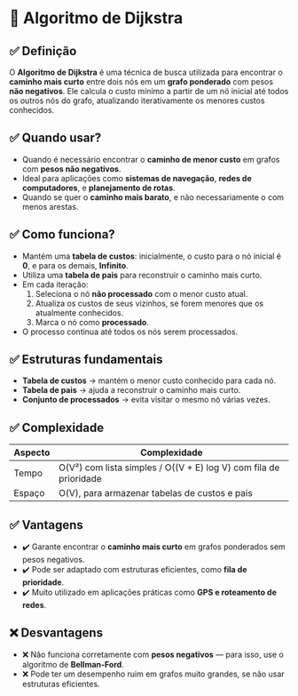 # 📖 Algoritmo de Dijkstra

## ✅ Definição

O **Algoritmo de Dijkstra** é uma técnica de busca utilizada para encontrar o **caminho mais curto** entre dois nós em um **grafo ponderado** com pesos **não negativos**. Ele calcula o custo mínimo a partir de um nó inicial até todos os outros nós do grafo, atualizando iterativamente os menores custos conhecidos.

## ✅ Quando usar?
- Quando é necessário encontrar o **caminho de menor custo** em grafos com **pesos não negativos**.
- Ideal para aplicações como **sistemas de navegação**, **redes de computadores**, e **planejamento de rotas**.
- Quando se quer o **caminho mais barato**, e não necessariamente o com menos arestas.

## ✅ Como funciona?
- Mantém uma **tabela de custos**: inicialmente, o custo para o nó inicial é **0**, e para os demais, **Infinito**.
- Utiliza uma **tabela de pais** para reconstruir o caminho mais curto.
- Em cada iteração:
  1. Seleciona o nó **não processado** com o menor custo atual.
  2. Atualiza os custos de seus vizinhos, se forem menores que os atualmente conhecidos.
  3. Marca o nó como **processado**.
- O processo continua até todos os nós serem processados.

## ✅ Estruturas fundamentais
- **Tabela de custos** → mantém o menor custo conhecido para cada nó.
- **Tabela de pais** → ajuda a reconstruir o caminho mais curto.
- **Conjunto de processados** → evita visitar o mesmo nó várias vezes.

## ✅ Complexidade

|Aspecto|Complexidade|
|-------|-----------------------------------------------------------------|
|Tempo  |O(V²) com lista simples / O((V + E) log V) com fila de prioridade|
|Espaço |O(V), para armazenar tabelas de custos e pais                    |

## ✅ Vantagens
- ✔️ Garante encontrar o **caminho mais curto** em grafos ponderados sem pesos negativos.
- ✔️ Pode ser adaptado com estruturas eficientes, como **fila de prioridade**.
- ✔️ Muito utilizado em aplicações práticas como **GPS e roteamento de redes**.

## ❌ Desvantagens
- ❌ Não funciona corretamente com **pesos negativos** — para isso, use o algoritmo de **Bellman-Ford**.
- ❌ Pode ter um desempenho ruim em grafos muito grandes, se não usar estruturas eficientes.